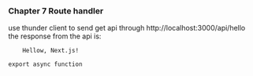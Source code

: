 ### Chapter 7 Route handler

use thunder client to send get api through http://localhost:3000/api/hello
the response from the api is:


        Hellow, Next.js!

```tsx
export async function 
```